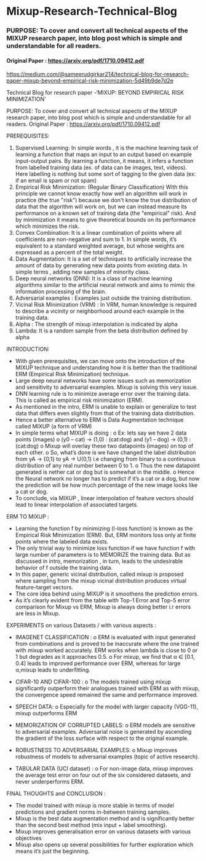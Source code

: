 # Mixup-Research-Technical-Blog
### PURPOSE: To cover and convert all technical aspects of the MIXUP research paper, into blog post which is simple and understandable for all readers.
#### Original Paper : https://arxiv.org/pdf/1710.09412.pdf

https://medium.com/@sameerudgirkar214/technical-blog-for-research-paper-mixup-beyond-empirical-risk-minimization-5d49b9de7d2e


Technical Blog for research paper -‘MIXUP: BEYOND EMPIRICAL RISK MINIMIZATION’

PURPOSE: To cover and convert all technical aspects of the MIXUP research paper, into blog post which is simple and understandable for all readers.
Original Paper :  https://arxiv.org/pdf/1710.09412.pdf

PREREQUISITES: 
1.	Supervised Learning: In simple words , it is  the machine learning task of learning a function that maps an input to an output based on example input-output pairs. By learning a function, it means, it infers a function from labelled training data (ex. of data can be images, text, videos). Here labelling is nothing but some sort of tagging to the given data (ex: if an email is spam or not spam)
2.	Empirical Risk Minimization: (Regular Binary Classification) With this principle we cannot know exactly how well an algorithm will work in practice (the true "risk") because we don't know the true distribution of data that the algorithm will work on, but we can instead measure its performance on a known set of training data (the "empirical" risk). And by minimization it means to give theoretical bounds on its performance which minimizes the risk.
3.	Convex Combination: It is a linear combination of points where all coefficients are non-negative and sum to 1. In simple words, it’s equivalent to a standard weighted average, but whose weights are expressed as a percent of the total weight.
4.	Data Augmentation: It is a set of techniques to artificially increase the amount of data by generating new data points from existing data. In simple terms , adding new samples of minority class.
5.	Deep neural networks (DNN): It is a class of machine learning algorithms similar to the artificial neural network and aims to mimic the information processing of the brain.
6.	Adversarial examples : Examples just outside the training distribution.
7.	Vicinal Risk Minimization (VRM) : In VRM, human knowledge is required to describe a vicinity or neighborhood around each example in the training data.
8.	Alpha : The strength of mixup interpolation is indicated by alpha
9.	Lambda: It is a random sample from the beta distribution defined by alpha

INTRODUCTION:  
-	With given prerequisites, we can move onto the introduction of the MIXUP technique and understanding how it is better than the traditional ERM (Empirical Risk Minimization) technique. 
-	Large deep neural networks have some issues such as memorization and sensitivity to adversarial examples. Mixup is solving this very issue.
-	DNN learning rule is to minimize average error over the training data. This is called as empirical risk minimization (ERM).
-	As mentioned in the intro, ERM is unable to explain or generalize to test data that differs even slightly from that of the training data distribution.
-	Hence a better alternative to ERM is Data Augmentation technique called MIXUP (a form of VRM)
-	In simple terms what MIXUP is doing : 
o	Ex: lets say we have 2 data points (images)
o	(y0 – cat) -> (1,0) : (cat:dog)  and (y1 – dog) -> (0,1) : (cat:dog)
o	Mixup will overlay these two datapoints (images) on top of each other.
o	So, what’s done is we have changed the label distribution from yA -> {0,1} to yA -> U(0,1) i.e changing from binary to a continuous distribution of any real number between 0 to 1.
o	Thus the new datapoint generated is nether cat or dog but is somewhat in the middle.
o	Hence the Neural network no longer has to predict if it’s a cat or a dog, but now the prediction will be how much percentage of the new image looks like a cat or dog.
-	To conclude, via MIXUP , linear interpolation of feature vectors should lead to linear interpolation of associated targets.

ERM TO MIXUP :  
-	Learning the function f by minimizing (l-loss function) is known as the Empirical Risk Minimization (ERM). But, ERM monitors loss only at finite points where the labeled data exists.
-	The only trivial way to minimize loss function if we have function f with large number of parameters is to MEMORIZE the training data. But as discussed in intro, memorization , in turn, leads to the undesirable behavior of f outside the training data.
-	In this paper, generic vicinal distribution, called mixup is proposed where sampling from the mixup vicinal distribution produces virtual feature-target vectors.
-	The core idea behind using MIXUP is it smoothens the prediction errors.
-	As it’s clearly evident from the table with Top-1 Error and Top-5 error comparison for Mixup vs ERM, Mixup is always doing better i.r errors are less in Mixup.

EXPERIMENTS on various Datasets /  with various aspects :
-	IMAGENET CLASSIFICATION : 
o	ERM is evaluated with input generated from combinations and is proved to be inaccurate where the one trained with mixup worked accurately. ERM works when lambda is close to 0 or 1 but degrades as it approaches 0.5.
o	For mixup, we find that α ∈ [0.1, 0.4] leads to improved performance over ERM, whereas for large α,mixup leads to underfitting.
-	CIFAR-10 AND CIFAR-100 :
o	The models trained using mixup significantly outperform their analogues trained with ERM as with mixup, the convergence speed remained the same and performance improved.
-	SPEECH DATA:
o	Especially for the model with larger capacity (VGG-11), mixup outperforms ERM

-	MEMORIZATION OF CORRUPTED LABELS:
o	ERM models are sensitive to adversarial examples. Adversarial noise is generated by ascending the gradient of the loss surface with respect to the original example.

-	ROBUSTNESS TO ADVERSARIAL EXAMPLES:
o	Mixup improves robustness of models to adversarial examples (topic of active research).

-	TABULAR DATA (UCI dataset) :
o	For non-image data, mixup improves the average test error on four out of the six considered datasets, and never underperforms ERM.

FINAL THOUGHTS and CONCLUSION :
-	The model trained with mixup is more stable in terms of model predictions and gradient norms in-between training samples.
-	Mixup is the best data augmentation method and is significantly better than the second best method (mix input + label smoothing).
-	Mixup improves generalisation error on various datasets with various objectives
-	Mixup also opens up several possibilities for further exploration which means it’s just the beginning.








